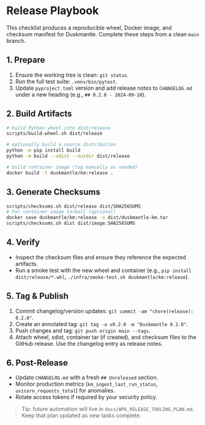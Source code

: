 # Release Playbook

This checklist produces a reproducible wheel, Docker image, and checksum manifest for Duskmantle. Complete these steps from a clean `main` branch.

## 1. Prepare
1. Ensure the working tree is clean: `git status`.
2. Run the full test suite: `.venv/bin/pytest`.
3. Update `pyproject.toml` version and add release notes to `CHANGELOG.md` under a new heading (e.g., `## 0.2.0 - 2024-09-10`).

## 2. Build Artifacts
```bash
# build Python wheel into dist/release
scripts/build-wheel.sh dist/release

# optionally build a source distribution
python -m pip install build
python -m build --sdist --outdir dist/release

# build container image (tag manually as needed)
docker build -t duskmantle/km:release .
```

## 3. Generate Checksums
```bash
scripts/checksums.sh dist/release dist/SHA256SUMS
# For container image tarball (optional)
docker save duskmantle/km:release -o dist/duskmantle-km.tar
scripts/checksums.sh dist dist/image.SHA256SUMS
```

## 4. Verify
- Inspect the checksum files and ensure they reference the expected artifacts.
- Run a smoke test with the new wheel and container (e.g., `pip install dist/release/*.whl`, `./infra/smoke-test.sh duskmantle/km:release`).

## 5. Tag & Publish
1. Commit changelog/version updates: `git commit -am "chore(release): 0.2.0"`.
2. Create an annotated tag: `git tag -a v0.2.0 -m "Duskmantle 0.2.0"`.
3. Push changes and tag: `git push origin main --tags`.
4. Attach wheel, sdist, container tar (if created), and checksum files to the GitHub release. Use the changelog entry as release notes.

## 6. Post-Release
- Update `CHANGELOG.md` with a fresh `## Unreleased` section.
- Monitor production metrics (`km_ingest_last_run_status`, `uvicorn_requests_total`) for anomalies.
- Rotate access tokens if required by your security policy.

> Tip: future automation will live in `docs/WP6_RELEASE_TOOLING_PLAN.md`. Keep that plan updated as new tasks complete.

